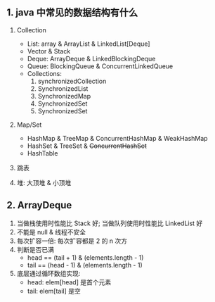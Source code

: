 ## 1. java 中常见的数据结构有什么

1. Collection

   - List: array & ArrayList & LinkedList[Deque]
   - Vector & Stack
   - Deque: ArrayDeque & LinkedBlockingDeque
   - Queue: BlockingQueue & ConcurrentLinkedQueue
   - Collections:
     1. synchronizedCollection
     2. SynchronizedList
     3. SynchronizedMap
     4. SynchronizedSet
     5. SynchronizedSet

2. Map/Set

   - HashMap & TreeMap & ConcurrentHashMap & WeakHashMap
   - HashSet & TreeSet & ~~ConcurrentHashSet~~
   - HashTable

3. 跳表
4. 堆: 大顶堆 & 小顶堆

## 2. ArrayDeque

1. 当做栈使用时性能比 Stack 好; 当做队列使用时性能比 LinkedList 好
2. 不能是 null & 线程不安全
3. 每次扩容一倍: 每次扩容都是 2 的 n 次方
4. 判断是否已满
   - head == (tail + 1) & (elements.length - 1)
   - tail == (head - 1) & (elements.length - 1)
5. 底层通过循环数组实现:
   - head: elem[head] 是首个元素
   - tail: elem[tail] 是空
